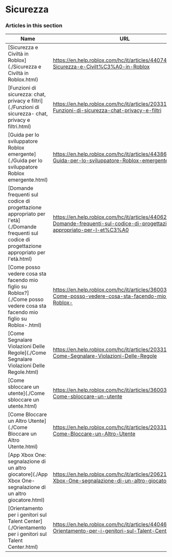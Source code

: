 # Sicurezza  
### Articles in this section
Name|URL
-|-
[Sicurezza e Civiltà in Roblox](./Sicurezza e Civiltà in Roblox.html) |https://en.help.roblox.com/hc/it/articles/4407444339348-Sicurezza-e-Civilt%C3%A0-in-Roblox
[Funzioni di sicurezza: chat, privacy e filtri](./Funzioni di sicurezza- chat, privacy e filtri.html) |https://en.help.roblox.com/hc/it/articles/203313120-Funzioni-di-sicurezza-chat-privacy-e-filtri
[Guida per lo sviluppatore Roblox emergente](./Guida per lo sviluppatore Roblox emergente.html) |https://en.help.roblox.com/hc/it/articles/4438648708756-Guida-per-lo-sviluppatore-Roblox-emergente
[Domande frequenti sul codice di progettazione appropriato per l'età](./Domande frequenti sul codice di progettazione appropriato per l'età.html) |https://en.help.roblox.com/hc/it/articles/4406238486676-Domande-frequenti-sul-codice-di-progettazione-appropriato-per-l-et%C3%A0
[Come posso vedere cosa sta facendo mio figlio su Roblox?](./Come posso vedere cosa sta facendo mio figlio su Roblox-.html) |https://en.help.roblox.com/hc/it/articles/360031384652-Come-posso-vedere-cosa-sta-facendo-mio-figlio-su-Roblox-
[Come Segnalare Violazioni Delle Regole](./Come Segnalare Violazioni Delle Regole.html) |https://en.help.roblox.com/hc/it/articles/203312410-Come-Segnalare-Violazioni-Delle-Regole
[Come sbloccare un utente](./Come sbloccare un utente.html) |https://en.help.roblox.com/hc/it/articles/360033386312-Come-sbloccare-un-utente
[Come Bloccare un Altro Utente](./Come Bloccare un Altro Utente.html) |https://en.help.roblox.com/hc/it/articles/203314270-Come-Bloccare-un-Altro-Utente
[App Xbox One: segnalazione di un altro giocatore](./App Xbox One- segnalazione di un altro giocatore.html) |https://en.help.roblox.com/hc/it/articles/206210440-App-Xbox-One-segnalazione-di-un-altro-giocatore
[Orientamento per i genitori sul Talent Center](./Orientamento per i genitori sul Talent Center.html) |https://en.help.roblox.com/hc/it/articles/4404630280980-Orientamento-per-i-genitori-sul-Talent-Center